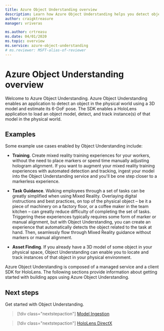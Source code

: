 ```yaml
---
title: Azure Object Understanding overview
description: Learn how Azure Object Understanding helps you detect objects in the physical world.
author: craigktreasure
manager: vriveras

ms.author: crtreasu
ms.date: 04/01/2020
ms.topic: overview
ms.service: azure-object-understanding
# ms.reviewer: MSFT-alias-of-reviewer
---
```

# Azure Object Understanding overview

Welcome to Azure Object Understanding. Azure Object Understanding enables an application to detect an object in the physical world using a 3D model and estimate its 6-DoF pose. The SDK enables a HoloLens application to load an object model, detect, and track instance(s) of that model in the physical world.

## Examples

Some example use cases enabled by Object Understanding include:

- **Training**. Create mixed reality training experiences for your workers, without the need to place markers or spend time manually adjusting hologram alignment. If you want to augment your mixed reality training experiences with automated detection and tracking, ingest your model into the Object Understanding service and you'll be one step closer to a markerless experience.

- **Task Guidance**. Walking employees through a set of tasks can be greatly simplified when using Mixed Reality. Overlaying digital instructions and best practices, on top of the physical object – be it a piece of machinery on a factory floor, or a coffee maker in the team kitchen – can greatly reduce difficulty of completing the set of tasks. Triggering these experiences typically requires some form of marker or manual alignment, but with Object Understanding, you can create an experience that automatically detects the object related to the task at hand. Then, seamlessly flow through Mixed Reality guidance without markers or manual alignment.

- **Asset Finding**. If you already have a 3D model of some object in your physical space, Object Understanding can enable you to locate and track instances of that object in your physical environment.

Azure Object Understanding is composed of a managed service and a client SDK for HoloLens. The following
sections provide information about getting started with building apps using Azure Object Understanding.

## Next steps

Get started with Object Understanding.

> [!div class="nextstepaction"]
> [Model Ingestion](quickstarts/get-started-model-ingestion.md)

> [!div class="nextstepaction"]
> [HoloLens DirectX](quickstarts/get-started-hololens-directx.md)
